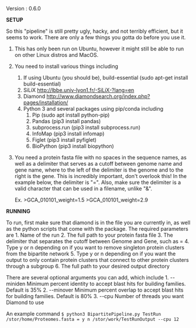 Version : 0.6.0


**SETUP**

So this "pipeline" is still pretty ugly, hacky, and not terribly efficient, but it seems to work. There are only a few things you gotta do before you use it.

1. This has only been run on Ubuntu, however it might still be able to run on other Linux distros and MacOS.

2. You need to install various things including
  	1. If using Ubuntu (you should be), build-essential (sudo apt-get install build-essential)
  	2. SiLiX http://lbbe.univ-lyon1.fr/-SiLiX-?lang=en
  	3. Diamond http://www.diamondsearch.org/index.php?pages/installation/
  	4. Python 3 and several packages using pip/conda including
		1. Pip (sudo apt install python-pip)
		2. Pandas (pip3 install pandas)
		3. subprocess.run (pip3 install subprocess.run)
		4. InfoMap (pip3 install infomap)
		5. Figlet (pip3 install pyfiglet)
		6. BioPython (pip3 install biopython)

3. You need a protein fasta file with no spaces in the sequence names, as well as a delimiter that serves as a cutoff between genome name and gene name, where to the left of the delimiter is the genome and to the right is the gene. This is incredibly important, don't overlook this! In the example below, the delimiter is "=". Also, make sure the delimiter is a valid character that can be used in a filename, unlike "&".

	Ex. >GCA_010101_weight=1.5
	    >GCA_010101_weight=2.9


**RUNNING**

To run, first make sure that diamond is in the file you are currently in, as well as the python scripts that come with the package. The required parameters are
	1. Name of the run
	2. The full path to your protein fasta file
	3. The delimiter that separates the cutoff between Genome and Gene, such as =
	4. Type y or n depending on if you want to remove singleton protein clusters from the 		bipartite network
	5. Type y or n depending on if you want the output to only contain protein clusters that 	 connect to other protein clusters through a subgroup
	6. The full path to your desired output directory
	
There are several optional arguments you can add, which include
	1. --miniden Minimum percent identity to accept blast hits for building families. Default is	    35%
	2. --minover Minimum percent overlap to accept blast hits for building families. Default is 	    80%
	3. --cpu Number of threads you want Diamond to use
	
An example command
```$ python3 BipartitePipeline.py TestRun /stor/home/Proteomes.fasta = y n /stor/work/TestRunOutput --cpu 12```
